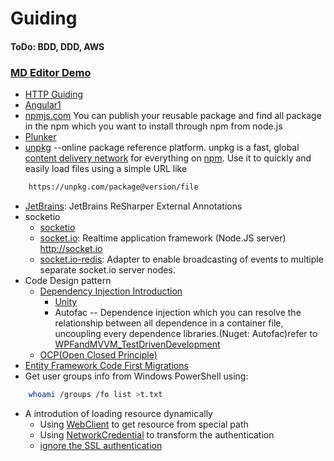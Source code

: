# Guiding
#### ToDo: BDD, DDD, AWS
### [MD Editor Demo](https://pandao.github.io/editor.md/)
* [HTTP Guiding](https://developer.mozilla.org/en-US/docs/Web/HTTP)
* [Angular1](https://docs.angularjs.org/api)
* [npmjs.com](https://www.npmjs.com/) You can publish your reusable package and find all package in the npm which you want to install through npm from node.js
* [Plunker](https://plnkr.co/)
* [unpkg](https://unpkg.com/#/) --online package reference platform. unpkg is a fast, global [content delivery network](https://en.wikipedia.org/wiki/Content_delivery_network) for everything on [npm](https://www.npmjs.com/). Use it to quickly and easily load files using a simple URL like
```sh
    https://unpkg.com/package@version/file
```
* [JetBrains](https://github.com/JetBrains/ExternalAnnotations): JetBrains ReSharper External Annotations
* socketio
    * [socketio](https://github.com/socketio)
    * [socket.io](https://github.com/socketio/socket.io): Realtime application framework (Node.JS server) http://socket.io
    * [socket.io-redis](https://github.com/socketio/socket.io-redis): Adapter to enable broadcasting of events to multiple separate socket.io server nodes.
* Code Design pattern
    * [Dependency Injection Introduction](http://blog.csdn.net/CommandBaby/article/details/51578699)
        * [Unity](http://blog.csdn.net/luyuncsd123/article/details/18950673)
        * Autofac -- Dependence injection which you can resolve the relationship between all dependence in a container file, uncoupling every dependence libraries.(Nuget: Autofac)refer to [WPFandMVVM_TestDrivenDevelopment](https://github.com/Wwawawa/WPFandMVVM_TestDrivenDevelopment_SelfBuilding)
    * [OCP(Open Closed Principle)](http://www.cnblogs.com/landeanfen/p/5272144.html)
* [Entity Framework Code First Migrations](https://msdn.microsoft.com/en-us/data/jj591621)
* Get user groups info from Windows PowerShell using:
```sh
    whoami /groups /fo list >t.txt
```
* A introdution of loading resource dynamically
    * Using [WebClient](http://www.cnblogs.com/hfliyi/archive/2012/08/21/2649892.html) to get resource from special path
    * Using [NetworkCredential](http://www.cnblogs.com/Hawk-Hong/p/4293651.html) to transform the authentication
    * [ignore the SSL authentication](http://www.cnblogs.com/duanh/p/5781839.html)
